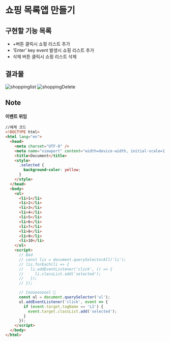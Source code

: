 # 쇼핑 목록앱 만들기

## 구현할 기능 목록
+ +버튼 클릭시 쇼핑 리스트 추가
+ 'Enter' key event 발생시 쇼핑 리스트 추가
+ 삭제 버튼 클릭시 쇼핑 리스트 삭제

## 결과물
![shoppinglist](https://user-images.githubusercontent.com/68219486/91831287-d9a93180-ec7e-11ea-9665-6f2a7784dbd2.JPG)
![shoppingDelete](https://user-images.githubusercontent.com/68219486/91831291-db72f500-ec7e-11ea-87f7-355d48cf9c99.JPG)



## Note
#### 이벤트 위임
```html
//예제 코드
<!DOCTYPE html>
<html lang="en">
  <head>
    <meta charset="UTF-8" />
    <meta name="viewport" content="width=device-width, initial-scale=1.0" />
    <title>Document</title>
    <style>
      .selected {
        background-color: yellow;
      }
    </style>
  </head>
  <body>
    <ul>
      <li>1</li>
      <li>2</li>
      <li>3</li>
      <li>4</li>
      <li>5</li>
      <li>6</li>
      <li>7</li>
      <li>8</li>
      <li>9</li>
      <li>10</li>
    </ul>
    <script>
      // Bad
      // const lis = document.querySelectorAll('li');
      // lis.forEach(li => {
      //   li.addEventListener('click', () => {
      //     li.classList.add('selected');
      //   });
      // });

      // Coooooooool 🙌
      const ul = document.querySelector('ul');
      ul.addEventListener('click', event => {
        if (event.target.tagName == 'LI') {
          event.target.classList.add('selected');
        }
      });
    </script>
  </body>
</html>
```
